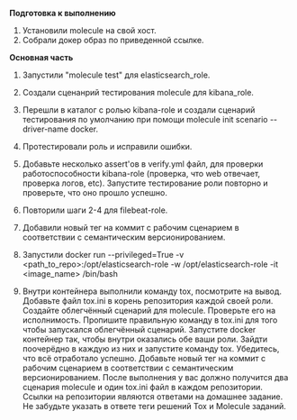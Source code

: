 **Подготовка к выполнению**    
1. Установили molecule на свой хост.     
2. Собрали докер образ по приведенной ссылке.   
    
**Основная часть**   
1. Запустили "molecule test" для elasticsearch_role.  
2. Создали сценанрий тестирования molecule для kibana_role.  
3. Перешли в каталог с ролью kibana-role и создали сценарий тестирования по умолчанию при помощи molecule init scenario --driver-name docker.   
4. Протестировали роль и исправили ошибки.   
5. Добавьте несколько assert'ов в verify.yml файл, для проверки работоспособности kibana-role (проверка, что web отвечает, проверка логов, etc). Запустите тестирование роли повторно и проверьте, что оно прошло успешно.   
6. Повторили шаги 2-4 для filebeat-role.       
7. Добавили новый тег на коммит с рабочим сценарием в соответствии с семантическим версионированием.

1. Запустили docker run --privileged=True -v <path_to_repo>:/opt/elasticsearch-role -w /opt/elasticsearch-role -it <image_name> /bin/bash    
2. Внутри контейнера выполнили команду tox, посмотрите на вывод.
Добавьте файл tox.ini в корень репозитория каждой своей роли.
Создайте облегчённый сценарий для molecule. Проверьте его на исполнимость.
Пропишите правильную команду в tox.ini для того чтобы запускался облегчённый сценарий.
Запустите docker контейнер так, чтобы внутри оказались обе ваши роли.
Зайдти поочерёдно в каждую из них и запустите команду tox. Убедитесь, что всё отработало успешно.
Добавьте новый тег на коммит с рабочим сценарием в соответствии с семантическим версионированием.
После выполнения у вас должно получится два сценария molecule и один tox.ini файл в каждом репозитории. Ссылки на репозитории являются ответами на домашнее задание. Не забудьте указать в ответе теги решений Tox и Molecule заданий.

